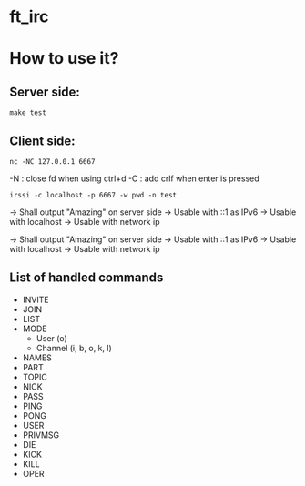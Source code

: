 # ft_irc

# How to use it?

## Server side:
```
make test
```

## Client side:
```
nc -NC 127.0.0.1 6667
```
-N : close fd when using ctrl+d
-C : add crlf when enter is pressed

```
irssi -c localhost -p 6667 -w pwd -n test
```
-> Shall output "Amazing" on server side
-> Usable with ::1 as IPv6
-> Usable with localhost
-> Usable with network ip


-> Shall output "Amazing" on server side
-> Usable with ::1 as IPv6
-> Usable with localhost
-> Usable with network ip

## List of handled commands
- INVITE
- JOIN
- LIST
- MODE
  + User (o)
  + Channel (i, b, o, k, l)
- NAMES
- PART
- TOPIC
- NICK
- PASS
- PING
- PONG
- USER
- PRIVMSG
- DIE
- KICK
- KILL
- OPER
